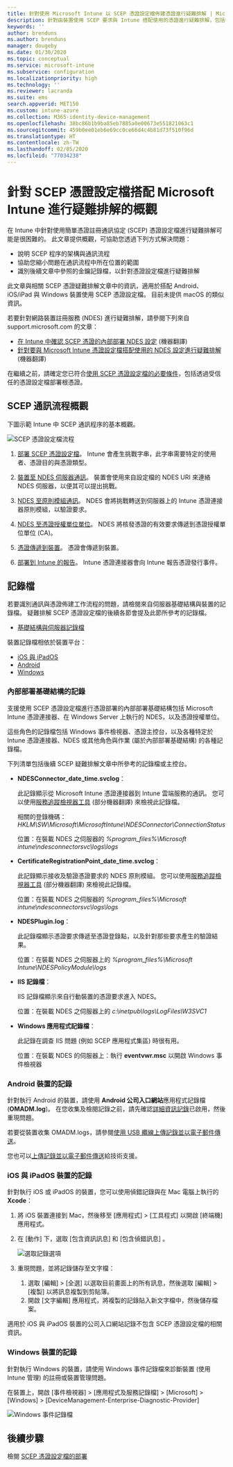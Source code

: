 ```yaml
---
title: 針對使用 Microsoft Intune 以 SCEP 憑證設定檔佈建憑證進行疑難排解 | Microsoft Docs
description: 針對由裝置使用 SCEP 要求與 Intune 搭配使用的憑證進行疑難排解，包括從裝置至 NDES、NDES 至憑證授權單位，以及從 Intune 憑證連接器至 Intune 服務的通訊。
keywords: ''
author: brenduns
ms.author: brenduns
manager: dougeby
ms.date: 01/30/2020
ms.topic: conceptual
ms.service: microsoft-intune
ms.subservice: configuration
ms.localizationpriority: high
ms.technology: ''
ms.reviewer: lacranda
ms.suite: ems
search.appverid: MET150
ms.custom: intune-azure
ms.collection: M365-identity-device-management
ms.openlocfilehash: 38bc86b1b9ba85eb7885a0e00673e551821063c1
ms.sourcegitcommit: 459b0ee01eb6e69cc0ce66d4c4b81d73f510f96d
ms.translationtype: HT
ms.contentlocale: zh-TW
ms.lasthandoff: 02/05/2020
ms.locfileid: "77034238"
---
```

# <a name="overview-for-troubleshooting-scep-certificate-profiles-with-microsoft-intune"></a>針對 SCEP 憑證設定檔搭配 Microsoft Intune 進行疑難排解的概觀

在 Intune 中針對使用簡單憑證註冊通訊協定 (SCEP) 憑證設定檔進行疑難排解可能是很困難的。 此文章提供概觀，可協助您透過下列方式解決問題：

- 說明 SCEP 程序的架構與通訊流程
- 協助您縮小問題在通訊流程中所在位置的範圍
- 識別後續文章中參照的金鑰記錄檔，以針對憑證設定檔進行疑難排解

此文章與相關 SCEP 憑證疑難排解文章中的資訊，適用於搭配 Android、iOS/iPad 與 Windows 裝置使用 SCEP 憑證設定檔。 目前未提供 macOS 的類似資訊。

若要針對網路裝置註冊服務 (NDES) 進行疑難排解，請參閱下列來自 support.microsoft.com 的文章：

- [在 Intune 中確認 SCEP 憑證的內部部署 NDES 設定](https://support.microsoft.com/help/4490130/ndes-configuration-on-premises-for-scep-certificates-in-intune) \(機器翻譯\)
- [針對要與 Microsoft Intune 憑證設定檔搭配使用的 NDES 設定進行疑難排解]( https://support.microsoft.com/help/4459540/troubleshoot-ndes-configuration-for-use-with-intune) \(機器翻譯\)

在繼續之前，請確定您已符合[使用 SCEP 憑證設定檔的必要條件](certificates-scep-configure.md#prerequisites-for-using-scep-for-certificates)，包括透過受信任的憑證設定檔部署根憑證。

## <a name="scep-communication-flow-overview"></a>SCEP 通訊流程概觀

下圖示範 Intune 中 SCEP 通訊程序的基本概觀。

![SCEP 憑證設定檔流程](../protect/media/troubleshoot-scep-certificate-profiles/scep-certificate-profile-flow.png)

1. [部署 SCEP 憑證設定檔](troubleshoot-scep-certificate-profile-deployment.md)。 Intune 會產生挑戰字串，此字串需要特定的使用者、憑證目的與憑證類型。

2. [裝置至 NDES 伺服器通訊](troubleshoot-scep-certificate-device-to-ndes.md)。 裝置會使用來自設定檔的 NDES URI 來連絡 NDES 伺服器，以便其可以提出挑戰。

3. [NDES 至原則模組通訊](troubleshoot-scep-certificate-ndes-policy-module.md)。 NDES 會將挑戰轉送到伺服器上的 Intune 憑證連接器原則模組，以驗證要求。

4. [NDES 至憑證授權單位單位](troubleshoot-scep-certificate-ndes-policy-module.md)。 NDES 將核發憑證的有效要求傳遞到憑證授權單位單位 (CA)。

5. [憑證傳遞到裝置](troubleshoot-scep-certificate-delivery.md)。 憑證會傳遞到裝置。

6. [部署到 Intune 的報告](troubleshoot-scep-certificate-reporting.md)。 Intune 憑證連接器會向 Intune 報告憑證發行事件。

## <a name="log-files"></a>記錄檔

若要識別通訊與憑證佈建工作流程的問題，請檢閱來自伺服器基礎結構與裝置的記錄檔。 疑難排解 SCEP 憑證設定檔的後續各節會提及此節所參考的記錄檔。

- [基礎結構與伺服器記錄檔](#logs-for-on-premises-infrastructure)

裝置記錄檔相依於裝置平台：  

- [iOS 與 iPadOS](#logs-for-ios-and-ipados-devices)
- [Android](#logs-for-android-devices)
- [Windows](#logs-for-windows-devices)

### <a name="logs-for-on-premises-infrastructure"></a>內部部署基礎結構的記錄
  
支援使用 SCEP 憑證設定檔進行憑證部署的內部部署基礎結構包括 Microsoft Intune 憑證連接器、在 Windows Server 上執行的 NDES，以及憑證授權單位。

這些角色的記錄檔包括 Windows 事件檢視器、憑證主控台，以及各種特定於 Intune 憑證連接器、NDES 或其他角色與作業 (屬於內部部署基礎結構) 的各種記錄檔。

下列清單包括後續 SCEP 疑難排解文章中所參考的記錄檔或主控台。 

- **NDESConnector_date_time.svclog**：

  此記錄顯示從 Microsoft Intune 憑證連接器到 Intune 雲端服務的通訊。 您可以使用[服務追蹤檢視器工具](https://docs.microsoft.com/dotnet/framework/wcf/service-trace-viewer-tool-svctraceviewer-exe) \(部分機器翻譯\) 來檢視此記錄檔。

  相關的登錄機碼：*HKLM\SW\Microsoft\MicrosoftIntune\NDESConnector\ConnectionStatus*

  位置：在裝載 NDES 之伺服器的 *%program_files%\Microsoft intune\ndesconnectorsvc\logs\logs*

- **CertificateRegistrationPoint_date_time.svclog**：

  此記錄顯示接收及驗證憑證要求的 NDES 原則模組。 您可以使用[服務追蹤檢視器工具](https://docs.microsoft.com/dotnet/framework/wcf/service-trace-viewer-tool-svctraceviewer-exe) \(部分機器翻譯\) 來檢視此記錄檔。

  位置：在裝載 NDES 之伺服器的 *%program_files%\Microsoft intune\ndesconnectorsvc\logs\logs*

- **NDESPlugin.log**：

  此記錄檔顯示憑證要求傳遞至憑證登錄點，以及針對那些要求產生的驗證結果。

  位置：在裝載 NDES 之伺服器上的 *%program_files%\Microsoft Intune\NDESPolicyModule\logs*

- **IIS 記錄檔**：

  IIS 記錄檔顯示來自行動裝置的憑證要求進入 NDES。

  位置：在裝載 NDES 之伺服器上的 *c:\inetpub\logs\LogFiles\W3SVC1*

- **Windows 應用程式記錄檔**：

  此記錄在調查 IIS 問題 (例如 SCEP 應用程式集區) 時很有用。

  位置：在裝載 NDES 的伺服器上：執行 **eventvwr.msc** 以開啟 Windows 事件檢視器




### <a name="logs-for-android-devices"></a>Android 裝置的記錄

針對執行 Android 的裝置，請使用 **Android 公司入口網站**應用程式記錄檔 (**OMADM.log**)。 在您收集及檢閱記錄之前，請先確認[詳細資訊記錄](/intune-user-help/use-verbose-logging-to-help-your-it-administrator-fix-device-issues-android)已啟用，然後重現問題。

若要從裝置收集 OMADM.logs，請參閱[使用 USB 纜線上傳記錄並以電子郵件傳送](/intune-user-help/send-logs-to-your-it-admin-using-cable-android)。

您也可以[上傳記錄並以電子郵件傳送](/intune-user-help/send-logs-to-your-it-admin-by-email-android#upload-and-email-logs-from-microsoft-intune-app)給技術支援。

### <a name="logs-for-ios-and-ipados-devices"></a>iOS 與 iPadOS 裝置的記錄

針對執行 iOS 或 iPadOS 的裝置，您可以使用偵錯記錄與在 Mac 電腦上執行的 **Xcode**：

1. 將 iOS 裝置連接到 Mac，然後移至 [應用程式]   > [工具程式]  以開啟 [終端機] 應用程式。 

2. 在 [動作]  下，選取 [包含資訊訊息]  和 [包含偵錯訊息]  。

   ![選取記錄選項](../protect/media/troubleshoot-scep-certificate-profiles/message-options.png)

3. 重現問題，並將記錄儲存至文字檔：
   1. 選取 [編輯]   > [全選]  以選取目前畫面上的所有訊息，然後選取 [編輯]   > [複製]  以將訊息複製到剪貼簿。 
   2. 開啟 [文字編輯] 應用程式，將複製的記錄貼入新文字檔中，然後儲存檔案。


適用於 iOS 與 iPadOS 裝置的公司入口網站記錄不包含 SCEP 憑證設定檔的相關資訊。

### <a name="logs-for-windows-devices"></a>Windows 裝置的記錄

針對執行 Windows 的裝置，請使用 Windows 事件記錄檔來診斷裝置 (使用 Intune 管理) 的註冊或裝置管理問題。

在裝置上，開啟 [事件檢視器]   > [應用程式及服務記錄檔]   > [Microsoft]   > [Windows]   > [DeviceManagement-Enterprise-Diagnostic-Provider] 

![Windows 事件記錄檔](../protect/media/troubleshoot-scep-certificate-profiles/windows-event-log.png)

## <a name="next-steps"></a>後續步驟

檢閱 [SCEP 憑證設定檔的部署](troubleshoot-scep-certificate-profile-deployment.md) 
